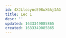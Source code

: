 ```yaml
---
id: 4XJLlcoyncE98wX6AjIAG
title: Lec 1
desc: ''
updated: 1633349085865
created: 1633349085865
---
```


